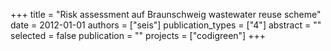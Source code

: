 +++
title = "Risk assessment auf Braunschweig wastewater reuse scheme"
date = 2012-01-01
authors = ["seis"]
publication_types = ["4"]
abstract = ""
selected = false
publication = ""
projects = ["codigreen"]
+++

